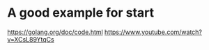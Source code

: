 A good example for start
========================

https://golang.org/doc/code.html
https://www.youtube.com/watch?v=XCsL89YtqCs
